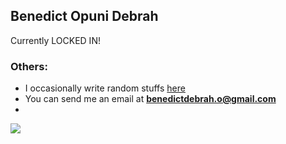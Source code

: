 ## Benedict Opuni Debrah
Currently LOCKED IN!


### Others:
- I occasionally write random stuffs [here](https://bende.vercel.app)
- You can send me an email at **benedictdebrah.o@gmail.com**
- <br>
[![](https://visitcount.itsvg.in/api?id=benedict&label=Profile%20Views&color=8&icon=5&pretty=false)](https://visitcount.itsvg.in)
